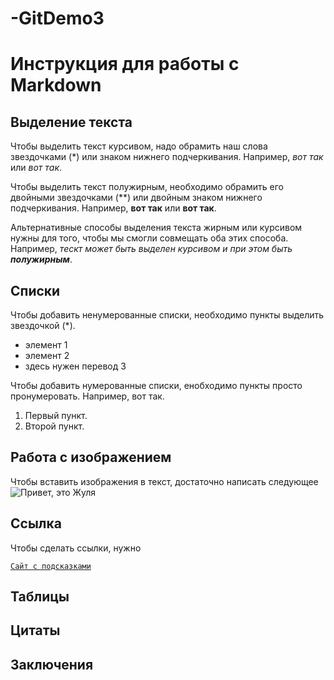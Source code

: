 # -GitDemo3

# Инструкция для работы с Markdown

## Выделение текста

Чтобы выделить текст курсивом, надо обрамить наш слова звездочками (*) или знаком нижнего подчеркивания. Например, *вот так* или _вот так_.

Чтобы выделить текст полужирным, необходимо обрамить его двойными звездочками (**) или двойным знаком нижнего подчеркивания. Например, **вот так** или __вот так__.

Альтернативные способы выделения текста жирным или курсивом нужны для того, чтобы мы смогли совмещать оба этих способа. Например, _тескт может быть выделен курсивом и при этом быть **полужирным**_.

## Списки

Чтобы добавить ненумерованные списки, необходимо пункты выделить звездочкой (*). 
* элемент 1
* элемент 2
* здесь нужен перевод 3

Чтобы добавить нумерованные списки, енобходимо пункты просто пронумеровать. Например, вот так.
1. Первый пункт.
2. Второй пункт.

## Работа с изображением

Чтобы вставить изображения в текст, достаточно написать следующее ![Привет, это Жуля](photo.jpeg)

## Ссылка

Чтобы сделать ссылки, нужно 

<code>[Сайт с подсказками](адрес "Описание")
</code>

## Таблицы

## Цитаты

## Заключения